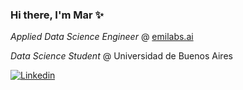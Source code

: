 ### Hi there, I'm Mar :sparkles:

_Applied Data Science Engineer_ @ [emilabs.ai](https://www.emilabs.ai/)

_Data Science Student_ @ Universidad de Buenos Aires


[![Linkedin](https://img.shields.io/badge/-MaríaMarino-blue?style=flat-square&logo=Linkedin&logoColor=white&link=https://www.linkedin.com/in/marino-maria/)](https://www.linkedin.com/in/marino-maria/)

